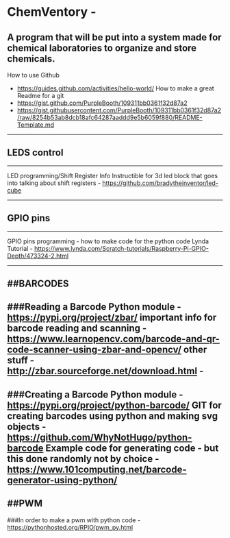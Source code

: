 # ChemVentory - 
A program that will be put into a system made for chemical laboratories to organize and store chemicals. 
--------------------------------------------------------------
How to use Github
- https://guides.github.com/activities/hello-world/
How to make a great Readme for a git
- https://gist.github.com/PurpleBooth/109311bb0361f32d87a2
- https://gist.githubusercontent.com/PurpleBooth/109311bb0361f32d87a2/raw/8254b53ab8dcb18afc64287aaddd9e5b6059f880/README-Template.md
--------------------------------------------------------------
## LEDS control
--------------------------------------------------------------
LED programming/Shift Register
  Info
    Instructible for 3d led block that goes into talking about shift registers
      - https://github.com/bradytheinventor/led-cube 
      
-------------------------------------------------------------
## GPIO pins
--------------------------------------------------------------
GPIO pins programming - how to make code for the python code
  Lynda Tutorial
    - https://www.lynda.com/Scratch-tutorials/Raspberry-Pi-GPIO-Depth/473324-2.html
    
--------------------------------------------------------------
##BARCODES
---------------------------------------------------------------
###Reading a Barcode
    Python module
    - https://pypi.org/project/zbar/
    important info for barcode reading and scanning
    - https://www.learnopencv.com/barcode-and-qr-code-scanner-using-zbar-and-opencv/
    other stuff
    - http://zbar.sourceforge.net/download.html
    - 
----------------------------------------------------------------
 ###Creating a Barcode
    Python module 
    -  https://pypi.org/project/python-barcode/
    GIT for creating barcodes using python and making svg objects 
    - https://github.com/WhyNotHugo/python-barcode
    Example code for generating code - but this done randomly not by choice
      - https://www.101computing.net/barcode-generator-using-python/
---------------------------------------------------------------
##PWM
---------------------------------------------------------------
###In order to make a pwm with python code
    - https://pythonhosted.org/RPIO/pwm_py.html 
